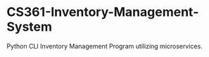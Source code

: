 # CS361-Inventory-Management-System
Python CLI Inventory Management Program utilizing microservices. 
